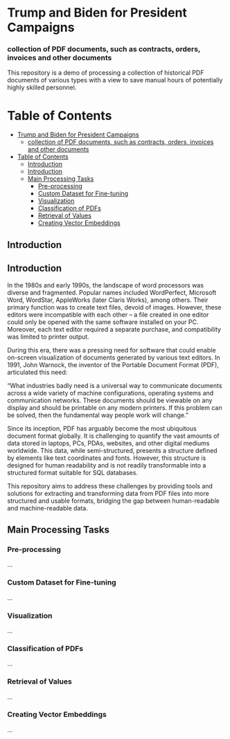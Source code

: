 # Trump and Biden for President Campaigns
### collection of PDF documents, such as contracts, orders, invoices and other documents
This repository is a demo of processing a collection of historical PDF documents of various types with a view to save manual hours of potentially highly skilled personnel. 

# Table of Contents
- [Trump and Biden for President Campaigns](#trump-and-biden-for-president-campaigns)
    - [collection of PDF documents, such as contracts, orders, invoices and other documents](#collection-of-pdf-documents-such-as-contracts-orders-invoices-and-other-documents)
- [Table of Contents](#table-of-contents)
  - [Introduction](#introduction)
  - [Introduction](#introduction-1)
  - [Main Processing Tasks](#main-processing-tasks)
    - [Pre-processing](#pre-processing)
    - [Custom Dataset for Fine-tuning](#custom-dataset-for-fine-tuning)
    - [Visualization](#visualization)
    - [Classification of PDFs](#classification-of-pdfs)
    - [Retrieval of Values](#retrieval-of-values)
    - [Creating Vector Embeddings](#creating-vector-embeddings)

## Introduction

## Introduction

In the 1980s and early 1990s, the landscape of word processors was diverse and fragmented. Popular names included WordPerfect, Microsoft Word, WordStar, AppleWorks (later Claris Works), among others. Their primary function was to create text files, devoid of images. However, these editors were incompatible with each other – a file created in one editor could only be opened with the same software installed on your PC. Moreover, each text editor required a separate purchase, and compatibility was limited to printer output.

During this era, there was a pressing need for software that could enable on-screen visualization of documents generated by various text editors. In 1991, John Warnock, the inventor of the Portable Document Format (PDF), articulated this need: 

“What industries badly need is a universal way to communicate documents across a wide variety of machine configurations, operating systems and communication networks. These documents should be viewable on any display and should be printable on any modern printers. If this problem can be solved, then the fundamental way people work will change.”

Since its inception, PDF has arguably become the most ubiquitous document format globally. It is challenging to quantify the vast amounts of data stored in laptops, PCs, PDAs, websites, and other digital mediums worldwide. This data, while semi-structured, presents a structure defined by elements like text coordinates and fonts. However, this structure is designed for human readability and is not readily transformable into a structured format suitable for SQL databases. 

This repository aims to address these challenges by providing tools and solutions for extracting and transforming data from PDF files into more structured and usable formats, bridging the gap between human-readable and machine-readable data.

## Main Processing Tasks
### Pre-processing
...
### Custom Dataset for Fine-tuning
...
### Visualization
...
### Classification of PDFs
...
### Retrieval of Values
...
### Creating Vector Embeddings
...




